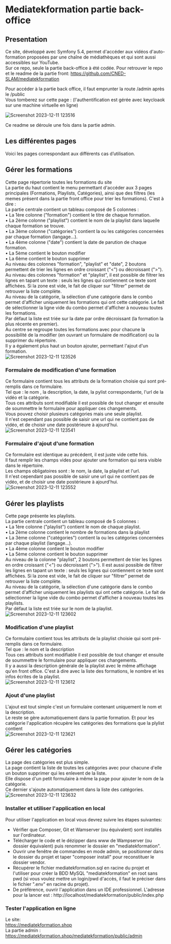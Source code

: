 # Mediatekformation partie back-office

## Presentation
Ce site, développé avec Symfony 5.4, permet d'accéder aux vidéos d'auto-formation proposées par une chaîne de médiathèques et qui sont aussi accessibles sur YouTube.<br> 
Sur ce repo, seule la partie back-office à été codée. Pour retrouver le repo et le readme de la partie front: https://github.com/CNED-SLAM/mediatekformation <br>

Pour accéder à la partie back office, il faut emprunter la route /admin après le /public <br>
Vous tomberez sur cette page : (l'authentification est  gérée avec keycloaok sur une machine virtuelle en ligne)

![Screenshot 2023-12-11 123516](https://github.com/Yuvem10/mediatekformation/assets/116307236/9ac918d1-b28b-46d0-ac95-8b1afb60eca9)

Ce readme se déroule une fois dans la partie admin. <br>

## Les différentes pages
Voici les pages correspondant aux différents cas d’utilisation.

## Gérer les formations
Cette page répertorie toutes les formations du site <br>
La partie du haut contient le menu permettant d'accéder aux 3 pages principales (Formations, Playlists, Catégories), ainsi que des filtres (les memes présent dans la partie front office pour trier les formations).
C'est à dire :<br>
La partie centrale contient un tableau composé de 5 colonnes :<br>
•	La 1ère colonne ("formation") contient le titre de chaque formation.<br>
•	La 2ème colonne ("playlist") contient le nom de la playlist dans laquelle chaque formation se trouve.<br>
•	La 3ème colonne ("catégories") contient la ou les catégories concernées par chaque formation (langage…).<br>
•	La 4ème colonne ("date") contient la date de parution de chaque formation.<br>
•	La 5ème contient le bouton modifier<br>
•	La 6ème contient le bouton supprimer<br>
Au niveau des colonnes "formation", "playlist" et "date", 2 boutons permettent de trier les lignes en ordre croissant ("<") ou décroissant (">").<br>
Au niveau des colonnes "formation" et "playlist", il est possible de filtrer les lignes en tapant un texte : seuls les lignes qui contiennent ce texte sont affichées. Si la zone est vide, le fait de cliquer sur "filtrer" permet de retrouver la liste complète.<br> 
Au niveau de la catégorie, la sélection d'une catégorie dans le combo permet d'afficher uniquement les formations qui ont cette catégorie. Le fait de sélectionner la ligne vide du combo permet d'afficher à nouveau toutes les formations.<br>
Par défaut la liste est triée sur la date par ordre décroissant (la formation la plus récente en premier).<br>
Au centre se regroupe toutes les formations avec pour chacune la possibilité de la modifier (en ouvrant un formulaire de modification) ou la supprimer du répertoire.<br>
Il y a également plus haut un bouton ajouter, permettant l'ajout d'un formation.<br>
![Screenshot 2023-12-11 123526](https://github.com/Yuvem10/mediatekformation/assets/116307236/3eb9b3bb-aaac-47d3-ab6f-a7a1e0edddd5)<br>

### Formulaire de modification d'une formation
Ce formulaire contient tous les attributs de la formation choisie qui sont pré-remplis dans ce formulaire. <br>
Tel que : le nom , la description, la date, la pylist correspondante, l'url de la vidéo et la catégorie. <br>
Tous ces attributs sont modifiable il est possible de tout changer et ensuite de soummettre le formulaire pour appliquer ces changements. <br>
Vous pouvez choisir plusieurs catégories mais une seule playlist. <br>
Il n'est cependant pas possible de saisir une url qui ne contient pas de vidéo, et de choisir une date postérieure à ajourd'hui. <br>
![Screenshot 2023-12-11 123541](https://github.com/Yuvem10/mediatekformation/assets/116307236/cbf7deda-a572-43ce-8001-d3e212b9592c)<br>


###  Formulaire d'ajout d'une formation
Ce formulaire est identique au précédent, il est juste vide cette fois. <br>
Il faut remplir les champs vides pour ajouter une formation qui sera visible dans le répertoire. <br>
Les champs obligatoires sont : le nom, la date, la playlist et l'url. <br>
Il n'est cependant pas possible de saisir une url qui ne contient pas de vidéo, et de choisir une date postérieure à ajourd'hui. <br>
![Screenshot 2023-12-11 123552](https://github.com/Yuvem10/mediatekformation/assets/116307236/53b107d1-da0c-41b5-bdc7-ea7404d7b932)<br>

## Gérer les playlists
Cette page présente les playlists.<br>
La partie centrale contient un tableau composé de 5 colonnes :<br>
•	La 1ère colonne ("playlist") contient le nom de chaque playlist.<br>
•	La 2ème colonne contient le nombre de formations dans la playlist<br>
• La 3ème colonne ("catégories") contient la ou les catégories concernées par chaque playlist (langage…). <br>
• La 4ème colonne contient le bouton modifier <br>
• La 5ème colonne contient le bouton supprimer<br>
Au niveau de la colonne "playlist", 2 boutons permettent de trier les lignes en ordre croissant ("<") ou décroissant (">"). Il est aussi possible de filtrer les lignes en tapant un texte : seuls les lignes qui contiennent ce texte sont affichées. Si la zone est vide, le fait de cliquer sur "filtrer" permet de retrouver la liste complète.<br> 
Au niveau de la catégorie, la sélection d'une catégorie dans le combo permet d'afficher uniquement les playlists qui ont cette catégorie. Le fait de sélectionner la ligne vide du combo permet d'afficher à nouveau toutes les playlists.<br>
Par défaut la liste est triée sur le nom de la playlist.<br>
![Screenshot 2023-12-11 123602](https://github.com/Yuvem10/mediatekformation/assets/116307236/d91a729e-bf1e-4ce0-9769-cd4465e59be3)<br>

### Modification d'une playlist
Ce formulaire contient tous les attributs de la playlist choisie qui sont pré-remplis dans ce formulaire. <br>
Tel que : le nom et la description<br>
Tous ces attributs sont modifiable il est possible de tout changer et ensuite de soummettre le formulaire pour appliquer ces changements. <br>
Il y a aussi la description générale de la playlist avec le même affichage qu'en front office. C'est à dire avec la liste des formations, le nombre et les infos écrites de la playlist. <br>
![Screenshot 2023-12-11 123612](https://github.com/Yuvem10/mediatekformation/assets/116307236/e9c5e34a-a584-4000-98db-d889100f20da)

### Ajout d'une playlist
L'ajout est tout simple c'est un formulaire contenant uniquement le nom et la description. <br>
Le  reste se gère automatiquement dans la partie formation. Et pour les catégorie l'application récupère les  catégories des formations que la plylist contient<br>
![Screenshot 2023-12-11 123621](https://github.com/Yuvem10/mediatekformation/assets/116307236/ac206ea7-b6a9-4730-a036-4c664ca38036)

## Gérer les catégories
La page des catégories est  plus simple. <br>
La page contient la liste de toutes les catégories avec pour chacune d'elle un bouton supprimer qui les enlevent de la liste. <br>
Elle dispose d'un petit formulaire à même la page pour ajouter le nom de la catégorie. <br>
Ce dernier s'ajoute automatiquement dans la liste des catégories. <br>
![Screenshot 2023-12-11 123632](https://github.com/Yuvem10/mediatekformation/assets/116307236/a9d96e96-bd90-4fee-bc96-b7bbec215dd4)

### Installer et utiliser l'application en local
Pour utiliser l'application en local vous devrez suivre les étapes suivantes: <br>

- Vérifier que Composer, Git et Wamserver (ou équivalent) sont installés sur l'ordinateur.<br>
- Télécharger le code et le dézipper dans www de Wampserver (ou dossier équivalent) puis renommer le dossier en "mediatekformation".<br>
- Ouvrir une fenêtre de commandes en mode admin, se positionner dans le dossier du projet et taper "composer install" pour reconstituer le dossier vendor.<br>
- Récupérer le fichier mediatekformation.sql en racine du projet et l'utiliser pour créer la BDD MySQL "mediatekformation" en root sans pwd (si vous voulez mettre un login/pwd d'accès, il faut le préciser dans le fichier ".env" en racine du projet).<br>
- De préférence, ouvrir l'application dans un IDE professionnel. L'adresse pour la lancer est : http://localhost/mediatekformation/public/index.php<br>
  
### Tester l'application en ligne
Le site: <br>
https://mediatekformation.shop <br>
La partie admin : <br>
https://mediatekformation.shop/mediatekformation/public/admin
